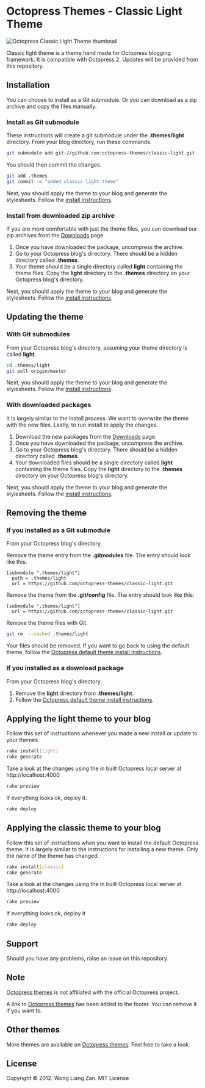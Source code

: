 # Octopress Themes - Classic Light Theme

![Octopress Classic Light Theme thumbnail](https://s3.amazonaws.com/static.liangzan.net/light-thumbnail.png)

Classic light theme is a theme hand made for Octopress blogging framework. It is compatible with Octopress 2. Updates will be provided from this repository.

## Installation

You can choose to install as a Git submodule. Or you can download as a zip archive and copy the files manually.

### Install as Git submodule

These instructions will create a git submodule under the __.themes/light__ directory. From your blog directory, run these commands.

``` sh
git submodule add git://github.com:octopress-themes/classic-light.git .themes/light
```

You should then commit the changes.

``` sh
git add .themes
git commit -m "added classic light theme"
```

Next, you should apply the theme to your blog and generate the stylesheets. Follow the [install instructions](#applying-the-light-theme-to-your-blog).

### Install from downloaded zip archive

If you are more comfortable with just the theme files, you can download our zip archives from the [Downloads](https://github.com/octopress-themes/classic-light/downloads) page.

1. Once you have downloaded the package, uncompress the archive.
2. Go to your Octopress blog's directory. There should be a hidden directory called __.themes__.
3. Your theme should be a single directory called __light__ containing the theme files. Copy the __light__ directory to the __.themes__ directory on your Octopress blog's directory.

Next, you should apply the theme to your blog and generate the stylesheets. Follow the [install instructions](#applying-the-light-theme-to-your-blog).

## Updating the theme

### With Git submodules

From your Octopress blog's directory, assuming your theme directory is called __light__.

``` sh
cd .themes/light
git pull origin/master
```

Next, you should apply the theme to your blog and generate the stylesheets. Follow the [install instructions](#applying-the-light-theme-to-your-blog).

### With downloaded packages

It is largely similar to the install process. We want to overwrite the theme with the new files. Lastly, to run install to apply the changes.

1. Download the new packages from the [Downloads](https://github.com/octopress-themes/classic-light/downloads) page.
2. Once you have downloaded the package, uncompress the archive.
3. Go to your Octopress blog's directory. There should be a hidden directory called __.themes__.
4. Your downloaded files should be a single directory called __light__ containing the theme files. Copy the __light__ directory to the __.themes__ directory on your Octopress blog's directory.

Next, you should apply the theme to your blog and generate the stylesheets. Follow the [install instructions](#applying-the-light-theme-to-your-blog).

## Removing the theme

### If you installed as a Git submodule

From your Octopress blog's directory,

Remove the theme entry from the __.gitmodules__ file. The entry should look like this:
```
[submodule ".themes/light"]
  path = .themes/light
  url = https://github.com/octopress-themes/classic-light.git
```

Remove the theme from the __.git/config__ file. The entry should look like this:
```
[submodule ".themes/light"]
  url = https://github.com/octopress-themes/classic-light.git
```

Remove the theme files with Git.
``` sh
git rm  --cached .themes/light
```

Your files should be removed. If you want to go back to using the default theme, follow the [Octopress default theme install instructions](#applying-the-classic-theme-to-your-blog).

### If you installed as a download package

From your Octopress blog's directory,

1. Remove the __light__ directory from __.themes/light__.
2. Follow the [Octopress default theme install instructions](#applying-the-classic-theme-to-your-blog).

## Applying the light theme to your blog

Follow this set of instructions whenever you made a new install or update to your themes.

``` sh
rake install[light]
rake generate
```

Take a look at the changes using the in built Octopress local server at http://localhost:4000

``` sh
rake preview
```

If everything looks ok, deploy it.

``` sh
rake deploy
```

## Applying the classic theme to your blog

Follow this set of instructions when you want to install the default Octopress theme. It is largely similar to the instructions for installing a new theme. Only the name of the theme has changed.

``` sh
rake install[classic]
rake generate
```

Take a look at the changes using the in built Octopress local server at http://localhost:4000

``` sh
rake preview
```

If everything looks ok, deploy it

``` sh
rake deploy
```

## Support

Should you have any problems, raise an issue on this repository.

## Note

[Octopress themes](http://octopressthemes.com) is not affiliated with the official Octopress project.

A link to [Octopress themes](http://octopressthemes.com) has been added to the footer. You can remove it if you want to.

## Other themes

More themes are available on [Octopress themes](http://octopressthemes.com). Feel free to take a look.

## License

Copyright &copy; 2012. Wong Liang Zan. MIT License
